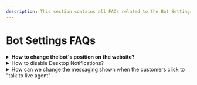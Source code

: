 ```yaml
---
description: This section contains all FAQs related to the Bot Settings.
---
```


# Bot Settings FAQs

<details>

<summary><strong>How to change the bot's position on the website?</strong></summary>

After you log in,

1. Navigate to `Bots`
2. Select the Bot you want to configure
3. Select the `Bot Settings` Tab
4. Click On The `Design` Tab. Here you can customize the position of your chatbot on your website as well as on mobile devices.

</details>

<details>

<summary>How to disable Desktop Notifications?</summary>

After you log in to the WeBots App, Navigate to the `Bot Setting` under the bot's menu.\
1\. Go to the Bot Settings and open `Alerts` the tab.\
2\. Check if you have subscribed to the desktop notifications or not?\
3\. If yes, You will see the below confirmation.

<img src="https://github.com/aiekochat/GitBook-Sync/blob/aman-help-changes/.gitbook/assets/image%20(37).png" alt="" data-size="original">

**Disable Notifications**

A. Open your website settings by clicking on the lock icon on the top left, as shown below

<img src="https://github.com/aiekochat/GitBook-Sync/blob/aman-help-changes/.gitbook/assets/image%20(38).png" alt="" data-size="original">

B. Click on the button to open the settings; once you click on it, You will see the option to disable notifications.

<img src="https://github.com/aiekochat/GitBook-Sync/blob/aman-help-changes/.gitbook/assets/image%20(59).png" alt="" data-size="original">

C. Disable the notifications, and you are done! You will not receive any notifications now.

<mark style="color:green;">**Please Note:**</mark>

This action will not disable the Live chat request Notifications.

</details>

<details>

<summary>How can we change the messaging shown when the customers click to "talk to live agent"</summary>

**Changing Live chat button Text**

To change the text for transferring chat to live agent, Follow the below steps.

1. Navigate to Bot's Setting for "Chat Window" under "Website Chatbot Settings".
2.  Select the "Display name for Transferring to Live/Agent chat" and Edit the field as per the text you want\
    \\

    <figure><img src="https://github.com/aiekochat/GitBook-Sync/blob/aman-help-changes/.gitbook/assets/Change%20Text%20for%20Live%20chat.png" alt=""><figcaption><p>Change text for live chat</p></figcaption></figure>

Once you are done, Your new text will appear like this.

<img src="https://github.com/aiekochat/GitBook-Sync/blob/aman-help-changes/.gitbook/assets/Sample%20Text%20Change.png" alt="" data-size="original">

**Changing the Waiting Message**

If you want to change the waiting message ( Usual reply time: 2 to 3 Minutes ), You can change the same from the

</details>
